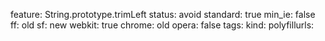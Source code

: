 feature: String.prototype.trimLeft
status: avoid
standard: true
min_ie: false
ff: old
sf: new
webkit: true
chrome: old
opera: false
tags:
kind:
polyfillurls:

